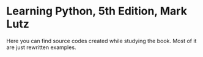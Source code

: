 # Learning Python, 5th Edition, Mark Lutz
Here you can find source codes created while studying the book. Most of it are just rewritten examples.